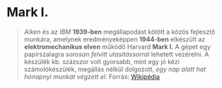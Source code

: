 Mark I.
===========

> *Aiken* és az *IBM* **1939-ben** megállapodást kötött a közös fejlesztő munkára, amelynek eredményeképpen **1944-ben** elkészült az **elektromechanikus elven** működő Harvard **Mark I.** A gépet egy papírszalagra *sorosan felvitt utasítássorral* lehetett vezérelni. A készülék kb. százszor volt gyorsabb, mint egy jó kézi számolókészülék, megállás nélkül dolgozott, *egy nap alatt hat hónapnyi munkát végzett el*.
Forrás: [Wikipédia](https://hu.wikipedia.org/wiki/Informatika)
